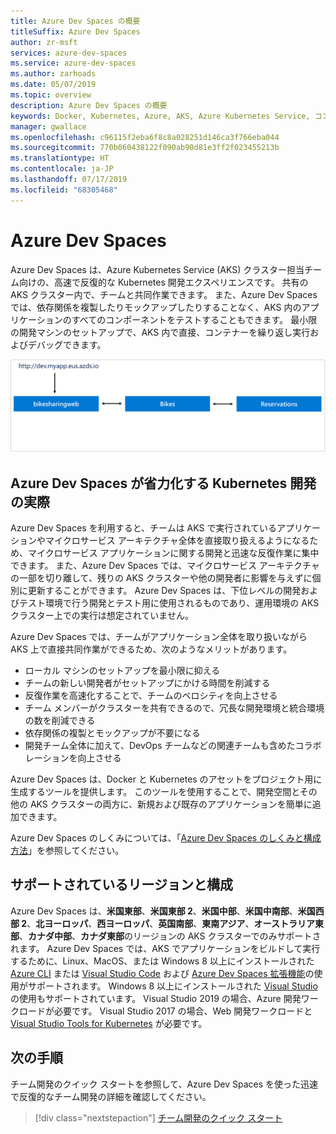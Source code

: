 ```yaml
---
title: Azure Dev Spaces の概要
titleSuffix: Azure Dev Spaces
author: zr-msft
services: azure-dev-spaces
ms.service: azure-dev-spaces
ms.author: zarhoads
ms.date: 05/07/2019
ms.topic: overview
description: Azure Dev Spaces の概要
keywords: Docker, Kubernetes, Azure, AKS, Azure Kubernetes Service, コンテナー, kubectl, k8s
manager: gwallace
ms.openlocfilehash: c96115f2eba6f8c8a028251d146ca3f766eba044
ms.sourcegitcommit: 770b060438122f090ab90d81e3ff2f023455213b
ms.translationtype: HT
ms.contentlocale: ja-JP
ms.lasthandoff: 07/17/2019
ms.locfileid: "68305468"
---
```

# <a name="azure-dev-spaces"></a>Azure Dev Spaces

Azure Dev Spaces は、Azure Kubernetes Service (AKS) クラスター担当チーム向けの、高速で反復的な Kubernetes 開発エクスペリエンスです。 共有の AKS クラスター内で、チームと共同作業できます。 また、Azure Dev Spaces では、依存関係を複製したりモックアップしたりすることなく、AKS 内のアプリケーションのすべてのコンポーネントをテストすることもできます。 最小限の開発マシンのセットアップで、AKS 内で直接、コンテナーを繰り返し実行およびデバッグできます。

![](media/azure-dev-spaces/collaborate-graphic.gif)


## <a name="how-azure-dev-spaces-simplifies-kubernetes-development"></a>Azure Dev Spaces が省力化する Kubernetes 開発の実際

Azure Dev Spaces を利用すると、チームは AKS で実行されているアプリケーションやマイクロサービス アーキテクチャ全体を直接取り扱えるようになるため、マイクロサービス アプリケーションに関する開発と迅速な反復作業に集中できます。 また、Azure Dev Spaces では、マイクロサービス アーキテクチャの一部を切り離して、残りの AKS クラスターや他の開発者に影響を与えずに個別に更新することができます。 Azure Dev Spaces は、下位レベルの開発およびテスト環境で行う開発とテスト用に使用されるものであり、運用環境の AKS クラスター上での実行は想定されていません。

Azure Dev Spaces では、チームがアプリケーション全体を取り扱いながら AKS 上で直接共同作業ができるため、次のようなメリットがあります。

* ローカル マシンのセットアップを最小限に抑える
* チームの新しい開発者がセットアップにかける時間を削減する
* 反復作業を高速化することで、チームのベロシティを向上させる
* チーム メンバーがクラスターを共有できるので、冗長な開発環境と統合環境の数を削減できる
* 依存関係の複製とモックアップが不要になる
* 開発チーム全体に加えて、DevOps チームなどの関連チームも含めたコラボレーションを向上させる

Azure Dev Spaces は、Docker と Kubernetes のアセットをプロジェクト用に生成するツールを提供します。 このツールを使用することで、開発空間とその他の AKS クラスターの両方に、新規および既存のアプリケーションを簡単に追加できます。

Azure Dev Spaces のしくみについては、「[Azure Dev Spaces のしくみと構成方法][how-dev-spaces-works]」を参照してください。

## <a name="supported-regions-and-configurations"></a>サポートされているリージョンと構成

Azure Dev Spaces は、**米国東部**、**米国東部 2**、**米国中部**、**米国中南部**、**米国西部 2**、**北ヨーロッパ**、**西ヨーロッパ**、**英国南部**、**東南アジア**、**オーストラリア東部**、**カナダ中部**、**カナダ東部**のリージョンの AKS クラスターでのみサポートされます。 Azure Dev Spaces では、AKS でアプリケーションをビルドして実行するために、Linux、MacOS、または Windows 8 以上にインストールされた [Azure CLI](/cli/azure/install-azure-cli?view=azure-cli-latest) または [Visual Studio Code](https://code.visualstudio.com/download) および [Azure Dev Spaces 拡張機能](https://marketplace.visualstudio.com/items?itemName=azuredevspaces.azds)の使用がサポートされます。 Windows 8 以上にインストールされた [Visual Studio](https://aka.ms/vsdownload?utm_source=mscom&utm_campaign=msdocs) の使用もサポートされています。 Visual Studio 2019 の場合、Azure 開発ワークロードが必要です。 Visual Studio 2017 の場合、Web 開発ワークロードと [Visual Studio Tools for Kubernetes](https://aka.ms/get-vsk8stools) が必要です。

## <a name="next-steps"></a>次の手順

チーム開発のクイック スタートを参照して、Azure Dev Spaces を使った迅速で反復的なチーム開発の詳細を確認してください。

> [!div class="nextstepaction"]
> [チーム開発のクイック スタート](quickstart-team-development.md)


[how-dev-spaces-works]: how-dev-spaces-works.md
[team-development-quickstart]: quickstart-team-development.md
